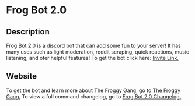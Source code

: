 # Frog Bot 2.0

## Description

Frog Bot 2.0 is a discord bot that can add some fun to your server! It has many uses such as light moderation, reddit scraping, quick reactions, music listening, and oter helpful features! To get the bot click here: [Invite Link.](https://www.google.com/url?q=https%3A%2F%2Fdiscord.gg%2FZsmcAcmWrA&sa=D&sntz=1&usg=AFQjCNHpQjZgEO7Amn97Djb50gvYaYHdeA)

## Website

To get the bot and learn more about The Froggy Gang, go to [The Froggy Gang.](https://sites.google.com/view/the-froggy-gang/home)
To view a full command changelog, go to [Frog Bot 2.0 Changelog.](https://docs.google.com/document/d/1Lo62dreCjfNr0GNWGwCid1ZX-cgBqMz1xsxHmNZHhJk/edit?usp=sharing)

